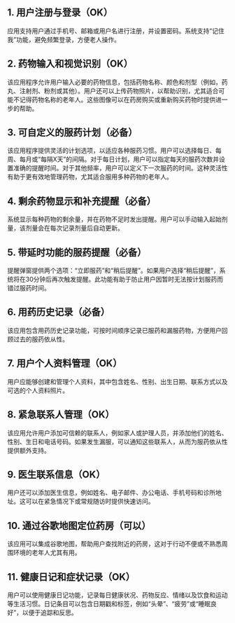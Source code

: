 ## 1. 用户注册与登录（OK）
应用支持用户通过手机号、邮箱或用户名进行注册，并设置密码。系统支持“记住我”功能，避免频繁登录，方便老人操作。

## 2. 药物输入和视觉识别（OK）
该应用程序允许用户输入必要的药物信息，包括药物名称、颜色和剂型（例如，药丸、注射剂、粉剂或其他）。用户还可以上传药物照片，以帮助识别，尤其适合可能不记得药物名称的老年人。这些图像可以在药房购买或重新购买药物时提供进一步的帮助。

## 3. 可自定义的服药计划（必备）
该应用程序提供灵活的计划选项，以适应各种服药习惯。用户可以选择每日、每周、每月或“每隔X天”的间隔。对于每日计划，用户可以指定每天的服药次数并设置准确的提醒时间。对于其他频率，用户可以定义下一次服药的时间。这种灵活性有助于更有效地管理药物，尤其适合服用多种药物的老年人。

## 4. 剩余药物显示和补充提醒（必备）
系统显示每种药物的剩余量，并在药物不足时发出提醒。用户可以手动输入起始剂量，该剂量会在每次记录剂量后自动更新。

## 5. 带延时功能的服药提醒（必备）
提醒弹窗提供两个选项：“立即服药”和“稍后提醒”。如果用户选择“稍后提醒”，系统将在30分钟后再次触发提醒。此功能有助于防止用户因暂时无法按计划服药而错过服药时间。

## 6. 用药历史记录（必备）
该应用包含用药历史记录功能，可按时间顺序记录已服药和漏服药物，方便用户回顾过去的服药依从性。

## 7. 用户个人资料管理（OK）
用户应能够创建和管理个人资料，其中包含姓名、性别、出生日期、联系方式以及可选的个人资料照片。

## 8. 紧急联系人管理（OK）
该应用允许用户添加可信赖的联系人，例如家人或护理人员，并添加他们的姓名、性别、生日和电话号码。如果发生漏服，可以通知这些联系人，从而为服药依从性提供额外支持。

## 9. 医生联系信息（OK）
用户还可以添加医生信息，例如姓名、电子邮件、办公电话、手机号码和诊所地址。这可以在紧急情况下或常规随访时提供快速访问。

## 10. 通过谷歌地图定位药房（可以）
该应用可以集成谷歌地图，帮助用户查找附近的药房，这对于行动不便或不熟悉周围环境的老年人尤其有用。

## 11. 健康日记和症状记录（OK）
用户可以使用健康日记功能，记录每日健康状况、药物反应、情绪以及饮食和运动等生活习惯。日记条目可以包含日期戳和标签，例如“头晕”、“疲劳”或“睡眠良好”，以便于追踪和反思。